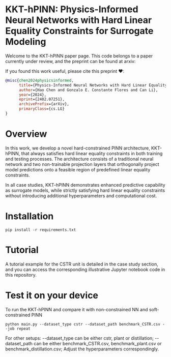 # KKT-hPINN: Physics-Informed Neural Networks with Hard Linear Equality Constraints for Surrogate Modeling
Welcome to the KKT-hPINN paper page. This code belongs to a paper currently under review, and the preprint can be found at arxiv:

If you found this work useful, please cite this preprint ❤️:
```bibtex
@misc{chen2024physicsinformed,
      title={Physics-Informed Neural Networks with Hard Linear Equality Constraints}, 
      author={Hao Chen and Gonzalo E. Constante Flores and Can Li},
      year={2024},
      eprint={2402.07251},
      archivePrefix={arXiv},
      primaryClass={cs.LG}
}
```

# Overview
In this work, we develop a novel hard-constrained PINN architecture, KKT-hPINN, that always satisfies hard linear equality constraints in both training and testing processes. The architecture consists of a traditional neural network and two non-trainable projection layers that orthogonally project model predictions onto a feasible region of predefined linear equality constraints.

In all case studies, KKT-hPINN demonstrates enhanced predictive capability as surrogate models, while strictly satisfying hard linear equality constraints without introducing additional hyperparameters and computational cost.

# Installation
```pip install -r requirements.txt```

# Tutorial
A tutorial example for the CSTR unit is detailed in the case study section, and you can access the corresponding illustrative Jupyter notebook code in this repository.

# Test it on your device
To run the KKT-hPINN and compare it with non-constrained NN and soft-constrained PINN

```python main.py --dataset_type cstr --dataset_path benchmark_CSTR.csv --job repeat```

For other setups: --dataset_type can be either cstr, plant or distillation; --dataset_path can be either benchmark_CSTR.csv, benchmark_plant.csv or benchmark_distillation.csv; Adjust the hyperparameters correspondingly.

